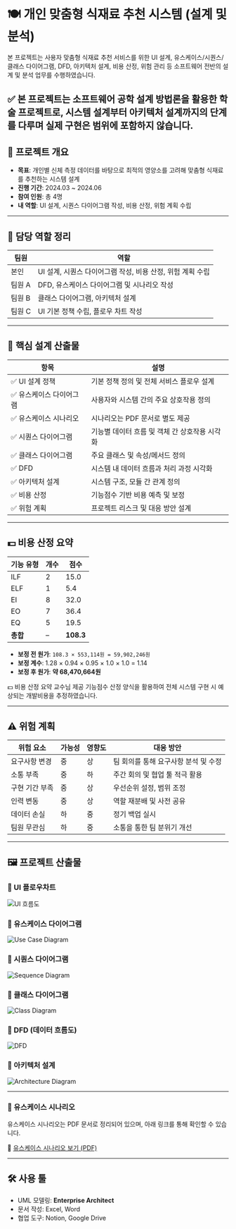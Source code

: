 # 🍽️ 개인 맞춤형 식재료 추천 시스템 (설계 및 분석)

본 프로젝트는 사용자 맞춤형 식재료 추천 서비스를 위한 UI 설계, 유스케이스/시퀀스/클래스 다이어그램, DFD, 아키텍처 설계, 비용 산정, 위험 관리 등 소프트웨어 전반의 설계 및 분석 업무를 수행하였습니다.

✅ 본 프로젝트는 소프트웨어 공학 설계 방법론을 활용한 학술 프로젝트로, 
   시스템 설계부터 아키텍처 설계까지의 단계를 다루며 실제 구현은 범위에 포함하지 않습니다.
---

## 📌 프로젝트 개요

- **목표**: 개인별 신체 측정 데이터를 바탕으로 최적의 영양소를 고려해 맞춤형 식재료를 추천하는 시스템 설계
- **진행 기간**: 2024.03 ~ 2024.06
- **참여 인원**: 총 4명
- **내 역할**: UI 설계, 시퀀스 다이어그램 작성, 비용 산정, 위험 계획 수립

---

## 👤 담당 역할 정리

| 팀원 | 역할 |
|------|------|
|  본인    | UI 설계, 시퀀스 다이어그램 작성, 비용 산정, 위험 계획 수립 |
| 팀원 A    | DFD, 유스케이스 다이어그램 및 시나리오 작성 |
| 팀원 B    | 클래스 다이어그램, 아키텍처 설계 |
| 팀원 C    | UI 기본 정책 수립, 플로우 차트 작성 |

---

## 🧩 핵심 설계 산출물

| 항목 | 설명 |
|------|------|
| ✅ UI 설계 정책 | 기본 정책 정의 및 전체 서비스 플로우 설계 |
| ✅ 유스케이스 다이어그램 | 사용자와 시스템 간의 주요 상호작용 정의 |
| ✅ 유스케이스 시나리오 | 시나리오는 PDF 문서로 별도 제공 |
| ✅ 시퀀스 다이어그램 | 기능별 데이터 흐름 및 객체 간 상호작용 시각화 |
| ✅ 클래스 다이어그램 | 주요 클래스 및 속성/메서드 정의 |
| ✅ DFD | 시스템 내 데이터 흐름과 처리 과정 시각화 |
| ✅ 아키텍처 설계 | 시스템 구조, 모듈 간 관계 정의 |
| ✅ 비용 산정 | 기능점수 기반 비용 예측 및 보정 |
| ✅ 위험 계획 | 프로젝트 리스크 및 대응 방안 설계 |

---

## 💵 비용 산정 요약

| 기능 유형 | 개수 | 점수 |
|-----------|------|------|
| ILF       | 2    | 15.0 |
| ELF       | 1    | 5.4  |
| EI        | 8    | 32.0 |
| EO        | 7    | 36.4 |
| EQ        | 5    | 19.5 |
| **총합**  | –    | **108.3** |

- **보정 전 원가**: `108.3 × 553,114원 = 59,902,246원`
- **보정 계수**: 1.28 × 0.94 × 0.95 × 1.0 × 1.0 = 1.14
- **보정 후 원가**: **약 68,470,664원**

💵 비용 산정 요약
교수님 제공 기능점수 산정 양식을 활용하여 전체 시스템 구현 시 예상되는 개발비용을 추정하였습니다.

---

## ⚠️ 위험 계획

| 위험 요소 | 가능성 | 영향도 | 대응 방안 |
|-----------|--------|--------|-----------|
| 요구사항 변경 | 중 | 상 | 팀 회의를 통해 요구사항 분석 및 수정 |
| 소통 부족     | 중 | 하 | 주간 회의 및 협업 툴 적극 활용 |
| 구현 기간 부족 | 중 | 상 | 우선순위 설정, 범위 조정 |
| 인력 변동     | 중 | 상 | 역할 재분배 및 사전 공유 |
| 데이터 손실   | 하 | 중 | 정기 백업 실시 |
| 팀원 무관심   | 하 | 중 | 소통을 통한 팀 분위기 개선 |

---

## 🖼️ 프로젝트 산출물

### 📌 UI 플로우차트
![UI 흐름도](https://github.com/Kim-geun-woo/sw-engineering-project/raw/main/images/flowchart.jpg)

### 📌 유스케이스 다이어그램
![Use Case Diagram](https://github.com/Kim-geun-woo/sw-engineering-project/raw/main/images/usecase_diagram.png)

### 📌 시퀀스 다이어그램
![Sequence Diagram](https://github.com/Kim-geun-woo/sw-engineering-project/raw/main/images/sequence_diagram.png)

### 📌 클래스 다이어그램
![Class Diagram](https://github.com/Kim-geun-woo/sw-engineering-project/raw/main/images/class_diagram.png)

### 📌 DFD (데이터 흐름도)
![DFD](https://github.com/Kim-geun-woo/sw-engineering-project/raw/main/images/DFD.jpg)

### 📌 아키텍처 설계
![Architecture Diagram](https://github.com/Kim-geun-woo/sw-engineering-project/raw/main/images/architecture.jpg)

---

### 📝 유스케이스 시나리오

유스케이스 시나리오는 PDF 문서로 정리되어 있으며, 아래 링크를 통해 확인할 수 있습니다.

📄 [유스케이스 시나리오 보기 (PDF)](https://github.com/Kim-geun-woo/sw-engineering-project/blob/main/docs/usecase_scenarios.pdf)

---

## 🛠️ 사용 툴

- UML 모델링: **Enterprise Architect**
- 문서 작성: Excel, Word
- 협업 도구: Notion, Google Drive
